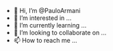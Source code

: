 - 👋 Hi, I’m @PauloArmani
- 👀 I’m interested in ...
- 🌱 I’m currently learning ...
- 💞️ I’m looking to collaborate on ...
- 📫 How to reach me ...

<!---
PauloArmani/PauloArmani is a ✨ special ✨ repository because its `README.md` (this file) appears on your GitHub profile.
You can click the Preview link to take a look at your changes.
--->

